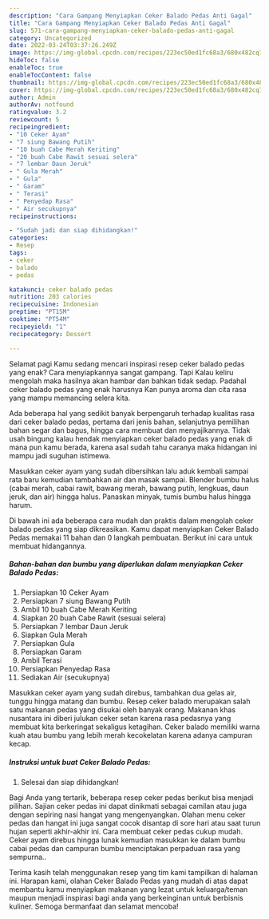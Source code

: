```yaml
---
description: "Cara Gampang Menyiapkan Ceker Balado Pedas Anti Gagal"
title: "Cara Gampang Menyiapkan Ceker Balado Pedas Anti Gagal"
slug: 571-cara-gampang-menyiapkan-ceker-balado-pedas-anti-gagal
category: Uncategorized
date: 2022-03-24T03:37:26.249Z
image: https://img-global.cpcdn.com/recipes/223ec50ed1fc68a3/680x482cq70/ceker-balado-pedas-foto-resep-utama.jpg
hideToc: false
enableToc: true
enableTocContent: false
thumbnail: https://img-global.cpcdn.com/recipes/223ec50ed1fc68a3/680x482cq70/ceker-balado-pedas-foto-resep-utama.jpg
cover: https://img-global.cpcdn.com/recipes/223ec50ed1fc68a3/680x482cq70/ceker-balado-pedas-foto-resep-utama.jpg
author: Admin
authorAv: notfound
ratingvalue: 3.2
reviewcount: 5
recipeingredient:
- "10 Ceker Ayam"
- "7 siung Bawang Putih"
- "10 buah Cabe Merah Keriting"
- "20 buah Cabe Rawit sesuai selera"
- "7 lembar Daun Jeruk"
- " Gula Merah"
- " Gula"
- " Garam"
- " Terasi"
- " Penyedap Rasa"
- " Air secukupnya"
recipeinstructions:

- "Sudah jadi dan siap dihidangkan!"
categories:
- Resep
tags:
- ceker
- balado
- pedas

katakunci: ceker balado pedas 
nutrition: 203 calories
recipecuisine: Indonesian
preptime: "PT15M"
cooktime: "PT54M"
recipeyield: "1"
recipecategory: Dessert

---
```



Selamat pagi Kamu sedang mencari inspirasi resep ceker balado pedas yang enak? Cara menyiapkannya sangat gampang. Tapi Kalau keliru mengolah maka hasilnya akan hambar dan bahkan tidak sedap. Padahal ceker balado pedas yang enak harusnya Kan punya aroma dan cita rasa yang mampu memancing selera kita.


Ada beberapa hal yang sedikit banyak berpengaruh terhadap kualitas rasa dari ceker balado pedas, pertama dari jenis bahan, selanjutnya pemilihan bahan segar dan bagus, hingga cara membuat dan menyajikannya. Tidak usah bingung kalau hendak menyiapkan ceker balado pedas yang enak di mana pun kamu berada, karena asal sudah tahu caranya maka hidangan ini mampu jadi suguhan istimewa.

Masukkan ceker ayam yang sudah dibersihkan lalu aduk kembali sampai rata baru kemudian tambahkan air dan masak sampai. Blender bumbu halus (cabai merah, cabai rawit, bawang merah, bawang putih, lengkuas, daun jeruk, dan air) hingga halus. Panaskan minyak, tumis bumbu halus hingga harum.


Di bawah ini ada beberapa cara mudah dan praktis dalam mengolah ceker balado pedas yang siap dikreasikan. Kamu dapat menyiapkan Ceker Balado Pedas memakai 11 bahan dan 0 langkah pembuatan. Berikut ini cara untuk membuat hidangannya.

<!--inarticleads1-->

##### Bahan-bahan dan bumbu yang diperlukan dalam menyiapkan Ceker Balado Pedas:

1. Persiapkan 10 Ceker Ayam
1. Persiapkan 7 siung Bawang Putih
1. Ambil 10 buah Cabe Merah Keriting
1. Siapkan 20 buah Cabe Rawit (sesuai selera)
1. Persiapkan 7 lembar Daun Jeruk
1. Siapkan  Gula Merah
1. Persiapkan  Gula
1. Persiapkan  Garam
1. Ambil  Terasi
1. Persiapkan  Penyedap Rasa
1. Sediakan  Air (secukupnya)


Masukkan ceker ayam yang sudah direbus, tambahkan dua gelas air, tunggu hingga matang dan bumbu. Resep ceker balado merupakan salah satu makanan pedas yang disukai oleh banyak orang. Makanan khas nusantara ini diberi julukan ceker setan karena rasa pedasnya yang membuat kita berkeringat sekaligus ketagihan. Ceker balado memiliki warna kuah atau bumbu yang lebih merah kecokelatan karena adanya campuran kecap. 

<!--inarticleads2-->

##### Instruksi untuk buat Ceker Balado Pedas:


1. Selesai dan siap dihidangkan!

Bagi Anda yang tertarik, beberapa resep ceker pedas berikut bisa menjadi pilihan. Sajian ceker pedas ini dapat dinikmati sebagai camilan atau juga dengan sepiring nasi hangat yang mengenyangkan. Olahan menu ceker pedas dan hangat ini juga sangat cocok disantap di sore hari atau saat turun hujan seperti akhir-akhir ini. Cara membuat ceker pedas cukup mudah. Ceker ayam direbus hingga lunak kemudian masukkan ke dalam bumbu cabai pedas dan campuran bumbu menciptakan perpaduan rasa yang sempurna.. 

Terima kasih telah menggunakan resep yang tim kami tampilkan di halaman ini. Harapan kami, olahan Ceker Balado Pedas yang mudah di atas dapat membantu kamu menyiapkan makanan yang lezat untuk keluarga/teman maupun menjadi inspirasi bagi anda yang berkeinginan untuk berbisnis kuliner. Semoga bermanfaat dan selamat mencoba!
